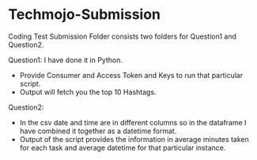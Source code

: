 # Techmojo-Submission
Coding Test
Submission Folder consists two folders for Question1 and Question2.

Question1: 
I have done it in Python.
* Provide Consumer and Access Token and Keys to run that particular script.
* Output will fetch you the top 10 Hashtags.

Question2:
* In the csv date and time are in different columns so in the dataframe I have combined it together as a datetime format.
* Output of the script provides the information in average minutes taken for each task and average datetime for that particular instance.

